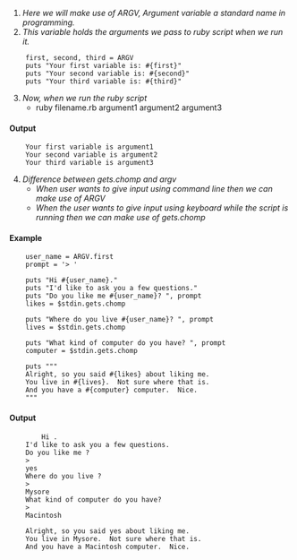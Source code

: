 1. *Here we will make use of ARGV, Argument variable a standard name in programming.*
2. *This variable holds the arguments we pass to ruby script when we run it.*
```
	first, second, third = ARGV
	puts "Your first variable is: #{first}"
	puts "Your second variable is: #{second}"
	puts "Your third variable is: #{third}"
```
3. *Now, when we run the ruby script*
	* ruby filename.rb argument1 argument2 argument3

#### Output
```
	Your first variable is argument1
	Your second variable is argument2
	Your third variable is argument3
```
4. *Difference between gets.chomp and argv*
	* *When user wants to give input using command line then we can make use of ARGV*
	* *When the user wants to give input using keyboard while the script is running then we can make use of gets.chomp*

#### Example
```
	user_name = ARGV.first
	prompt = '> '

	puts "Hi #{user_name}."
	puts "I'd like to ask you a few questions."
	puts "Do you like me #{user_name}? ", prompt
	likes = $stdin.gets.chomp

	puts "Where do you live #{user_name}? ", prompt
	lives = $stdin.gets.chomp

	puts "What kind of computer do you have? ", prompt
	computer = $stdin.gets.chomp

	puts """
	Alright, so you said #{likes} about liking me.
	You live in #{lives}.  Not sure where that is.
	And you have a #{computer} computer.  Nice.
	"""
```
#### Output
```
		Hi .
	I'd like to ask you a few questions.
	Do you like me ? 
	> 
	yes
	Where do you live ? 
	> 
	Mysore
	What kind of computer do you have? 
	> 
	Macintosh

	Alright, so you said yes about liking me.
	You live in Mysore.  Not sure where that is.
	And you have a Macintosh computer.  Nice.
```

